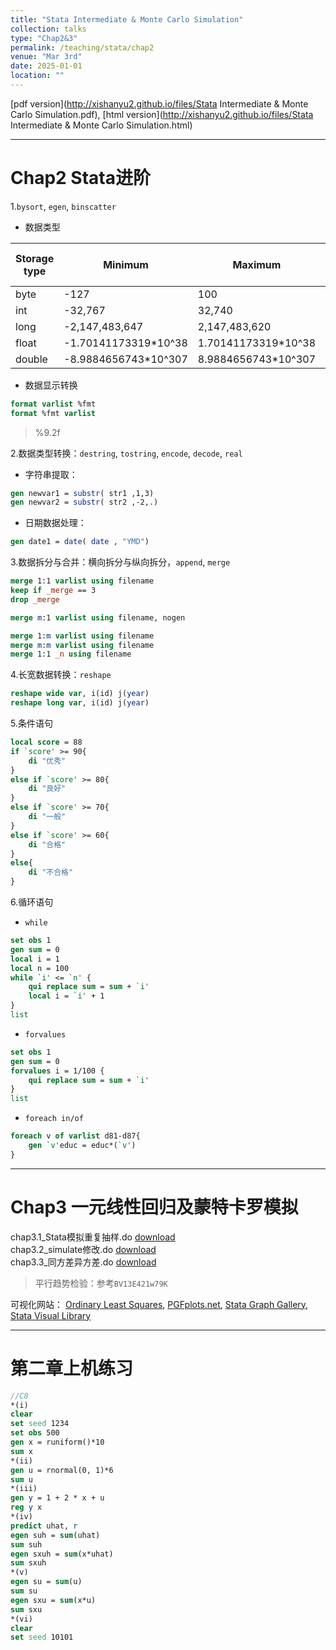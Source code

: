 ```yaml
---
title: "Stata Intermediate & Monte Carlo Simulation"
collection: talks
type: "Chap2&3"
permalink: /teaching/stata/chap2
venue: "Mar 3rd"
date: 2025-01-01
location: ""
---
```


[pdf version](http://xishanyu2.github.io/files/Stata Intermediate & Monte Carlo Simulation.pdf), [html version](http://xishanyu2.github.io/files/Stata Intermediate & Monte Carlo Simulation.html)

---

# Chap2 Stata进阶

1.`bysort`, `egen`, `binscatter`

- 数据类型

| Storage type | Minimum              | Maximum             | Closest to 0 without being 0 | bytes |
| ------------ | -------------------- | ------------------- | ---------------------------- | ----- |
| byte         | -127                 | 100                 | +/-1                         | 1     |
| int          | -32,767              | 32,740              | +/-1                         | 2     |
| long         | -2,147,483,647       | 2,147,483,620       | +/-1                         | 4     |
| float        | -1.70141173319*10^38 | 1.70141173319*10^38 | +/-10^-38                    | 4     |
| double       | -8.9884656743*10^307 | 8.9884656743*10^307 | +/-10^-323                   | 8     |

- 数据显示转换
```stata
format varlist %fmt
format %fmt varlist
```
> %9.2f

2.数据类型转换：`destring`, `tostring`, `encode`, `decode`, `real`

- 字符串提取：
```stata
gen newvar1 = substr( str1 ,1,3)
gen newvar2 = substr( str2 ,-2,.)
```

-  日期数据处理：
```stata
gen date1 = date( date , "YMD")
```

3.数据拆分与合并：横向拆分与纵向拆分，`append`, `merge`
```stata
merge 1:1 varlist using filename
keep if _merge == 3
drop _merge

merge m:1 varlist using filename, nogen

merge 1:m varlist using filename
merge m:m varlist using filename
merge 1:1 _n using filename
```
4.长宽数据转换：`reshape`
```stata
reshape wide var, i(id) j(year)
reshape long var, i(id) j(year)
```

5.条件语句
```stata
local score = 88
if `score' >= 90{
	di "优秀"
}
else if `score' >= 80{
	di "良好"
}
else if `score' >= 70{
	di "一般"
}
else if `score' >= 60{
	di "合格"
}
else{
	di "不合格"
}
```



6.循环语句
- `while`

```stata
set obs 1
gen sum = 0
local i = 1
local n = 100
while `i' <= `n' {
	qui replace sum = sum + `i'
	local i = `i' + 1
}
list
```

- `forvalues`

```stata
set obs 1
gen sum = 0
forvalues i = 1/100 {
	qui replace sum = sum + `i'
}
list
```

- `foreach in/of`

```stata
foreach v of varlist d81-d87{
	gen `v'educ = educ*(`v')
}
```

---

# Chap3 一元线性回归及蒙特卡罗模拟

chap3.1_Stata模拟重复抽样.do [download](http://xishanyu2.github.io/files/chap3.1_Stata模拟重复抽样v2.do)  
chap3.2_simulate修改.do [download](http://xishanyu2.github.io/files/chap3.2_simulate修改.do)  
chap3.3_同方差异方差.do [download](http://xishanyu2.github.io/files/chap3.3_同方差异方差.do)  

> 平行趋势检验：参考`BV13E421w79K`

可视化网站：
[Ordinary Least Squares](https://econometricsbysimulation.shinyapps.io/OLS-App/), [PGFplots.net](https://pgfplots.net/), [Stata Graph Gallery](https://surveydesign.com.au/stata/graphs.html), [Stata Visual Library](https://worldbank.github.io/stata-visual-library/)

---

# 第二章上机练习
```stata
//C8
*(i)
clear
set seed 1234
set obs 500
gen x = runiform()*10
sum x
*(ii)
gen u = rnormal(0, 1)*6
sum u
*(iii)
gen y = 1 + 2 * x + u
reg y x
*(iv)
predict uhat, r
egen suh = sum(uhat)
sum suh
egen sxuh = sum(x*uhat)
sum sxuh
*(v)
egen su = sum(u)
sum su
egen sxu = sum(x*u)
sum sxu
*(vi)
clear
set seed 10101
```
